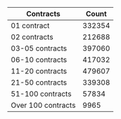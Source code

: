 | Contracts          | Count   |
|--------------------|---------|
| 01 contract | 332354 |
| 02 contracts | 212688 |
| 03-05 contracts | 397060 |
| 06-10 contracts | 417032 |
| 11-20 contracts | 479607 |
| 21-50 contracts | 339308 |
| 51-100 contracts | 57834 |
| Over 100 contracts | 9965 |
